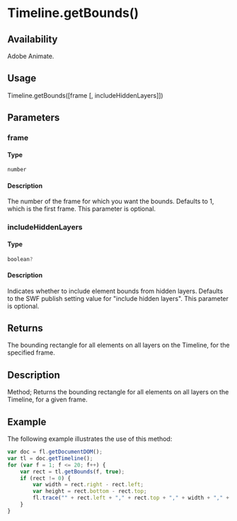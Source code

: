 # Timeline.getBounds()

## Availability

Adobe Animate.

## Usage

Timeline.getBounds(\[frame \[, includeHiddenLayers\]\])

## Parameters

### **frame**

#### Type

```typescript
number
```

#### Description

The number of the frame for which you want the bounds. Defaults to 1, which is the first frame. This parameter is optional.

### **includeHiddenLayers**

#### Type

```typescript
boolean?
```

#### Description

Indicates whether to include element bounds from hidden layers. Defaults to the SWF publish setting value for "include hidden layers". This parameter is optional.

## Returns

The bounding rectangle for all elements on all layers on the Timeline, for the specified frame.

## Description

Method; Returns the bounding rectangle for all elements on all layers on the Timeline, for a given frame.

## Example

The following example illustrates the use of this method:

```javascript
var doc = fl.getDocumentDOM();
var tl = doc.getTimeline();
for (var f = 1; f <= 20; f++) {
    var rect = tl.getBounds(f, true);
    if (rect != 0) {
        var width = rect.right - rect.left;
        var height = rect.bottom - rect.top;
        fl.trace("" + rect.left + "," + rect.top + "," + width + "," + height);
    }
}
```
